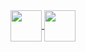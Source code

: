<a href="https://turboot.com">
<img height=50 align="center" src="https://github-readme-stats.vercel.app/api/top-langs/?username=Turbootzz&layout=compact&theme=transparent" />
</a>
<a href="https://github.com/Turbootzz/Turboot">
  <img height=50 align="center" src="https://github-readme-stats.vercel.app/api/pin/?username=Turbootzz&repo=Turboot&theme=transparent" />
</a>

